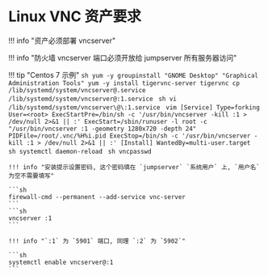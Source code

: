 # Linux VNC 资产要求

!!! info "资产必须部署 vncserver"

!!! info "防火墙 vncserver 端口必须开放给 jumpserver 所有服务器访问"

!!! tip "Centos 7 示例"
    ```sh
    yum -y groupinstall "GNOME Desktop" "Graphical Administration Tools"
    yum -y install tigervnc-server tigervnc
    cp /lib/systemd/system/vncserver@.service /lib/systemd/system/vncserver@:1.service
    ```
    ```sh
    vi /lib/systemd/system/vncserver\@\:1.service
    ```
    ```vim
    [Service]
    Type=forking
    User=<root>
    ExecStartPre=/bin/sh -c '/usr/bin/vncserver -kill :1 > /dev/null 2>&1 || :'
    ExecStart=/sbin/runuser -l root -c "/usr/bin/vncserver :1 -geometry 1280x720 -depth 24"
    PIDFile=/root/.vnc/%H%i.pid
    ExecStop=/bin/sh -c '/usr/bin/vncserver -kill :1 > /dev/null 2>&1 || :'
    [Install]
    WantedBy=multi-user.target
    ```
    ```sh
    systemctl daemon-reload
    ```
    ```sh
    vncpasswd
    ```

    !!! info "安装提示设置密码, 这个密码填在 `jumpserver` `系统用户` 上, `用户名` 为空不需要填写"

    ```sh
    firewall-cmd --permanent --add-service vnc-server
    ```
    ```sh
    vncserver :1
    ```

    !!! info "`:1` 为 `5901` 端口, 同理 `:2` 为 `5902`"

    ```sh
    systemctl enable vncserver@:1
    ```
